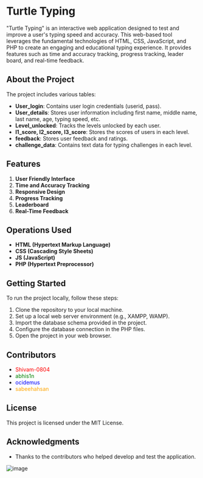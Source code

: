 # Turtle Typing

"Turtle Typing" is an interactive web application designed to test and improve a user's typing speed and accuracy. This web-based tool leverages the fundamental technologies of HTML, CSS, JavaScript, and PHP to create an engaging and educational typing experience. It provides features such as time and accuracy tracking, progress tracking, leader board, and real-time feedback.

## About the Project

The project includes various tables:

- **User_login**: Contains user login credentials (userid, pass).
- **User_details**: Stores user information including first name, middle name, last name, age, typing speed, etc.
- **Level_unlocked**: Tracks the levels unlocked by each user.
- **l1_score, l2_score, l3_score**: Stores the scores of users in each level.
- **feedback**: Stores user feedback and ratings.
- **challenge_data**: Contains text data for typing challenges in each level.

## Features

1. **User Friendly Interface**
2. **Time and Accuracy Tracking**
3. **Responsive Design**
4. **Progress Tracking**
5. **Leaderboard**
6. **Real-Time Feedback**

## Operations Used

- **HTML (Hypertext Markup Language)**
- **CSS (Cascading Style Sheets)**
- **JS (JavaScript)**
- **PHP (Hypertext Preprocessor)**

## Getting Started

To run the project locally, follow these steps:

1. Clone the repository to your local machine.
2. Set up a local web server environment (e.g., XAMPP, WAMP).
3. Import the database schema provided in the project.
4. Configure the database connection in the PHP files.
5. Open the project in your web browser.

## Contributors

- <span style="color:red">Shivam-0804</span>
- <span style="color:green">abhis1n</span>
- <span style="color:blue">ocidemus</span>
- <span style="color:orange">sabeehahsan</span>

## License

This project is licensed under the MIT License.

## Acknowledgments

- Thanks to the contributors who helped develop and test the application.


![image](https://github.com/Shivam-0804/Turtle-Typing/assets/124515617/72151ed4-73ff-4f89-9e4b-af40afa0a3e8)
